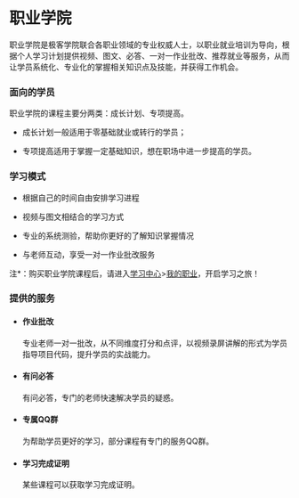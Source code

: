 # 职业学院

职业学院是极客学院联合各职业领域的专业权威人士，以职业就业培训为导向，根据个人学习计划提供视频、图文、必答、一对一作业批改、推荐就业等服务，从而让学员系统化、专业化的掌握相关知识点及技能，并获得工作机会。

### 面向的学员

职业学院的课程主要分两类：成长计划、专项提高。

- 成长计划一般适用于零基础就业或转行的学员；
  
- 专项提高适用于掌握一定基础知识，想在职场中进一步提高的学员。

### 学习模式

- 根据自己的时间自由安排学习进程
  
- 视频与图文相结合的学习方式
  
- 专业的系统测验，帮助你更好的了解知识掌握情况
  
- 与老师互动，享受一对一作业批改服务
 
注*：购买职业学院课程后，请进入[学习中心](http://xue.jikexueyuan.com/)>[我的职业](http://xue.jikexueyuan.com/zhiye)，开启学习之旅！

### 提供的服务

- #### 作业批改
  
  专业老师一对一批改，从不同维度打分和点评，以视频录屏讲解的形式为学员指导项目代码，提升学员的实战能力。

- #### 有问必答
  
  有问必答，专门的老师快速解决学员的疑惑。

- #### 专属QQ群
  
  为帮助学员更好的学习，部分课程有专门的服务QQ群。

- #### 学习完成证明
  
  某些课程可以获取学习完成证明。


